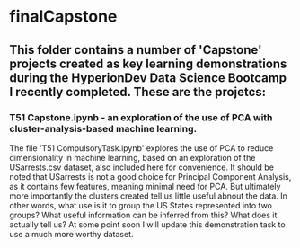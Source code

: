 # finalCapstone

## This folder contains a number of 'Capstone' projects created as key learning demonstrations during the HyperionDev Data Science Bootcamp I recently completed.  These are the projetcs:

### T51 Capstone.ipynb - an exploration of the use of PCA with cluster-analysis-based machine learning.

The file 'T51 CompulsoryTask.ipynb' explores the use of PCA to reduce dimensionality in machine learning, based on an exploration of the USarrests.csv dataset, also included here for convenience.  It should be noted that USarrests is not a good choice for Principal Component Analysis, as it contains few features, meaning minimal need for PCA.  But ultimately more importantly the clusters created tell us little useful abnout the data. In other words, what use is it to group the US States represented into two groups?  What useful information can be inferred from this?  What does it actually tell us?  At some point soon I will update this demonstration task to use a much more worthy dataset.
